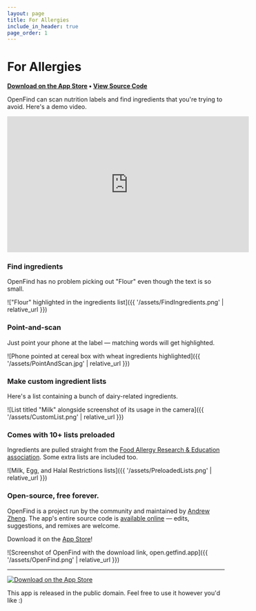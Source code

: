 ```yaml
---
layout: page
title: For Allergies
include_in_header: true
page_order: 1
---
```


# For Allergies

**[Download on the App Store](https://apps.apple.com/app/id6443969902) • [View Source Code](https://github.com/aheze/OpenFind)**

OpenFind can scan nutrition labels and find ingredients that you're trying to avoid. Here's a demo video.

<iframe width="560" height="315" src="https://www.youtube.com/embed/qljKHQNuQwU?cc_load_policy=1&cc_lang_pref=en" title="YouTube video player" frameborder="0" allow="accelerometer; autoplay; clipboard-write; encrypted-media; gyroscope; picture-in-picture" allowfullscreen></iframe>

### Find ingredients

OpenFind has no problem picking out "Flour" even though the text is so small.

!["Flour" highlighted in the ingredients list]({{ '/assets/FindIngredients.png' | relative_url }})

### Point-and-scan

Just point your phone at the label — matching words will get highlighted.

![Phone pointed at cereal box with wheat ingredients highlighted]({{ '/assets/PointAndScan.jpg' | relative_url }})


### Make custom ingredient lists

Here's a list containing a bunch of dairy-related ingredients. 

![List titled "Milk" alongside screenshot of its usage in the camera]({{ '/assets/CustomList.png' | relative_url }})

### Comes with 10+ lists preloaded

Ingredients are pulled straight from the [Food Allergy Research & Education association](https://www.foodallergy.org/living-food-allergies/food-allergy-essentials/common-allergens). Some extra lists are included too.

![Milk, Egg, and Halal Restrictions lists]({{ '/assets/PreloadedLists.png' | relative_url }})

### Open-source, free forever.

OpenFind is a project run by the community and maintained by [Andrew Zheng](https://twitter.com/aheze0). The app's entire source code is [available online](https://github.com/aheze/OpenFind) — edits, suggestions, and remixes are welcome.

Download it on the [App Store](https://apps.apple.com/app/id6443969902)!

![Screenshot of OpenFind with the download link, open.getfind.app]({{ '/assets/OpenFind.png' | relative_url }})

---

<a class="appStoreLink" href="https://apps.apple.com/app/id6443969902"><img class="appStore" src="{{ '/assets/AppStore.svg' | relative_url }}" alt="Download on the App Store"></a>

This app is released in the public domain. Feel free to use it however you'd like :)